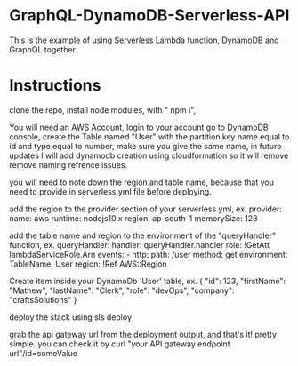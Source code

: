 # GraphQL-DynamoDB-Serverless-API

This is the example of using Serverless Lambda function, DynamoDB and GraphQL together. 

# Instructions

clone the repo,
install node modules, with 
" npm i",

You will need an AWS Account, login to your account go to DynamoDB console,
create the Table named "User" with the partition key name equal to id and type equal to number, make sure you give the same name, in future updates I will add dynamodb creation using cloudformation so it will remove remove naming refrence issues.

you will need to note down the region and table name, because that you need to provide in serverless.yml file before deploying.

add the region to the provider section of your serverless.yml, ex.
provider:
  name: aws
  runtime: nodejs10.x
  region: ap-south-1
  memorySize: 128
  
add the table name and region to the environment of the "queryHandler" function, ex.
queryHandler:
    handler: queryHandler.handler
    role: !GetAtt lambdaServiceRole.Arn
    events:
      - http:
          path: /user
          method: get
    environment:
      TableName: User
      region: !Ref AWS::Region

Create item inside your DynamoDb 'User' table, ex.
{
    "id": 123,
    "firstName": "Mathew",
    "lastName": "Clerk",
    "role": "devOps",
    "company": "craftsSolutions"
}


deploy the stack using
sls deploy

grab the api gateway url from the deployment output, and that's it! pretty simple.
you can check it by 
curl "your API gateway endpoint url"/id=someValue